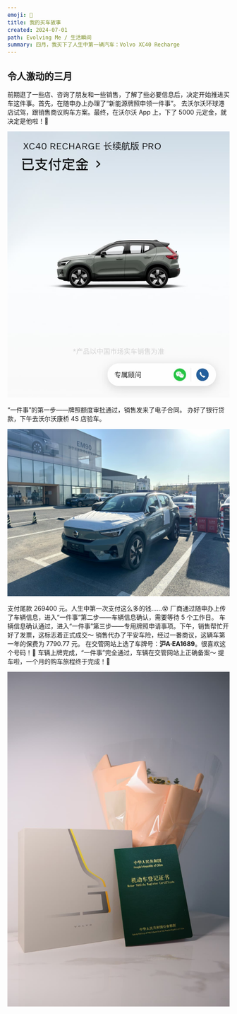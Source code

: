 ```yaml
---
emoji: 🚙
title: 我的买车故事
created: 2024-07-01
path: Evolving Me / 生活瞬间
summary: 四月，我买下了人生中第一辆汽车：Volvo XC40 Recharge
---
```


<script setup>
import TimeLine from '@/components/TimeLine.vue'
import TimeLineItem from '@/components/TimeLineItem.vue'
</script>

## 令人激动的三月

<TimeLine>

<TimeLineItem date="2024-02-26">
前期逛了一些店、咨询了朋友和一些销售，了解了些必要信息后，决定开始推进买车这件事。首先，在随申办上办理了“新能源牌照申领一件事”。
</TimeLineItem>

<TimeLineItem date="2024-03-01">
去沃尔沃环球港店试驾，跟销售商议购车方案。最终，在沃尔沃 App 上，下了 5000 元定金，就决定是他啦！🫨

![](../../assets/images/volvo-app-deposit.jpg)
</TimeLineItem>

<TimeLineItem date="2024-03-04">
“一件事”的第一步——牌照额度审批通过，销售发来了电子合同。
</TimeLineItem>

<TimeLineItem date="2024-03-10">
办好了银行贷款，下午去沃尔沃康桥 4S 店验车。

![](../../assets/images/volvo-car-check.jpg)
</TimeLineItem>

<TimeLineItem date="2024-03-11">
支付尾款 269400 元。人生中第一次支付这么多的钱……😵
</TimeLineItem>

<TimeLineItem date="2024-03-10">
厂商通过随申办上传了车辆信息，进入“一件事”第二步——车辆信息确认，需要等待 5 个工作日。
</TimeLineItem>

<TimeLineItem date="2024-03-20">
车辆信息确认通过，进入“一件事”第三步——专用牌照申请事项。下午，销售帮忙开好了发票，这标志着正式成交～
</TimeLineItem>

<TimeLineItem date="2024-03-21">
销售代办了平安车险，经过一番商议，这辆车第一年的保费为 7790.77 元。
</TimeLineItem>

<TimeLineItem date="2024-03-24">
在交管网站上选了车牌号：<strong>沪A·EA1689</strong>。很喜欢这个号码！🥰
</TimeLineItem>

<TimeLineItem date="2024-03-26">
车辆上牌完成，“一件事”完全通过，车辆在交管网站上正确备案～
</TimeLineItem>

<TimeLineItem date="2024-03-31">
提车啦，一个月的购车旅程终于完成！🥳

![](../../assets/images/volvo-car-finally.jpg)
</TimeLineItem>

</TimeLine>
